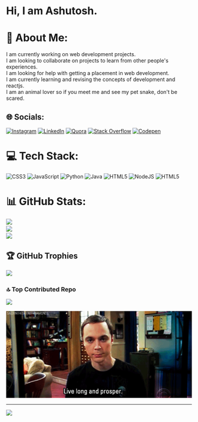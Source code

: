 # Hi, I am Ashutosh.

# 💫 About Me:
I am currently working on web development projects.<br>I am looking to collaborate on projects to learn from other people's experiences.<br>I am looking for help with getting a placement in web development.<br>I am currently learning and revising the concepts of development and reactjs.<br>I am an animal lover so if you meet me and see my pet snake, don't be scared.


## 🌐 Socials:
[![Instagram](https://img.shields.io/badge/Instagram-%23E4405F.svg?logo=Instagram&logoColor=white)](https://instagram.com/beard_grylls11) [![LinkedIn](https://img.shields.io/badge/LinkedIn-%230077B5.svg?logo=linkedin&logoColor=white)](https://linkedin.com/in/ashutosh-parihar-137582118) [![Quora](https://img.shields.io/badge/Quora-%23B92B27.svg?logo=Quora&logoColor=white)](https://quora.com/profile/https://www.quora.com/profile/Happyhacker) [![Stack Overflow](https://img.shields.io/badge/-Stackoverflow-FE7A16?logo=stack-overflow&logoColor=white)](https://stackoverflow.com/users/https://stackoverflow.com/users/21985925/ashutosh) [![Codepen](https://img.shields.io/badge/Codepen-000000?style=for-the-badge&logo=codepen&logoColor=white)](https://codepen.io/https://codepen.io/Ashutosh-the-vuer) 

# 💻 Tech Stack:
![CSS3](https://img.shields.io/badge/css3-%231572B6.svg?style=for-the-badge&logo=css3&logoColor=white) ![JavaScript](https://img.shields.io/badge/javascript-%23323330.svg?style=for-the-badge&logo=javascript&logoColor=%23F7DF1E) ![Python](https://img.shields.io/badge/python-3670A0?style=for-the-badge&logo=python&logoColor=ffdd54) ![Java](https://img.shields.io/badge/java-%23ED8B00.svg?style=for-the-badge&logo=java&logoColor=white) ![HTML5](https://img.shields.io/badge/html5-%23E34F26.svg?style=for-the-badge&logo=html5&logoColor=white) ![NodeJS](https://img.shields.io/badge/node.js-6DA55F?style=for-the-badge&logo=node.js&logoColor=white) ![HTML5](https://img.shields.io/badge/html5-%23E34F26.svg?style=for-the-badge&logo=html5&logoColor=white)
# 📊 GitHub Stats:
![](https://github-readme-stats.vercel.app/api?username=Mrgrylls11&theme=dark&hide_border=false&include_all_commits=true&count_private=true)<br/>
![](https://github-readme-streak-stats.herokuapp.com/?user=Mrgrylls11&theme=dark&hide_border=false)<br/>
![](https://github-readme-stats.vercel.app/api/top-langs/?username=Mrgrylls11&theme=dark&hide_border=false&include_all_commits=true&count_private=true&layout=compact)

## 🏆 GitHub Trophies
![](https://github-profile-trophy.vercel.app/?username=Mrgrylls11&theme=darkhub&no-frame=false&no-bg=false&margin-w=4)

### 🔝 Top Contributed Repo
![](https://github-contributor-stats.vercel.app/api?username=Mrgrylls11&limit=5&theme=radical&combine_all_yearly_contributions=true)

<img src="https://raw.githubusercontent.com/AyushSaini00/AyushSaini00/master/images/tbbt.gif" width="512px"/>

---
[![](https://visitcount.itsvg.in/api?id=Mrgrylls11&icon=3&color=1)](https://visitcount.itsvg.in)

<!-- Proudly created with GPRM ( https://gprm.itsvg.in ) -->
